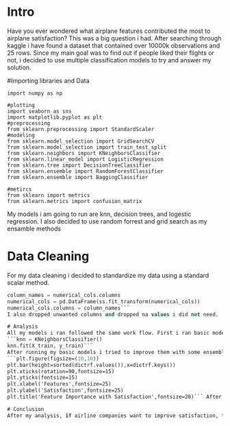 # Intro
Have you ever wondered what airplane features contributed the most to airplane satisfaction?
This was a big question i had. After searching through kaggle i have found a dataset that contained over 10000k observations and 25 rows. Since my main goal was to find out if people liked their flights or not, i decided to use multiple classification models to try and answer my solution.

#Importing libraries and Data
```import pandas as pd
import numpy as np

#plotting
import seaborn as sns
import matplotlib.pyplot as plt
#preprocessing
from sklearn.preprocessing import StandardScaler
#modeling
from sklearn.model_selection import GridSearchCV
from sklearn.model_selection import train_test_split
from sklearn.neighbors import KNeighborsClassifier
from sklearn.linear_model import LogisticRegression
from sklearn.tree import DecisionTreeClassifier
from sklearn.ensemble import RandomForestClassifier
from sklearn.ensemble import BaggingClassifier

#metircs
from sklearn import metrics
from sklearn.metrics import confusion_matrix

```
My models i am going to run are knn, decision trees, and logestic regression. I also decided to use random forrest and grid search as my ensamble methods

# Data Cleaning
For my data cleaning i decided to standardize my data using a standard scalar method.
```ss = StandardScaler()
column_names = numerical_cols.columns
numerical_cols = pd.DataFrame(ss.fit_transform(numerical_cols))
numerical_cols.columns = column_names```
I also dropped unwanted columns and dropped na values i did not need.

# Analysis
All my models i ran followed the same work flow. First i ran basic models that i did not tune at all. 
```knn = KNeighborsClassifier()
knn.fit(X_train, y_train)```
After running my basic models i tried to improve them with some ensemble methods like gridsearch and random forest. After running all my models, random forest turned out the best with an accuracy of 90%
```plt.figure(figsize=(10,10))
plt.bar(height=sorted(dictrf.values()),x=dictrf.keys())
plt.xticks(rotation=90,fontsize=15)
plt.yticks(fontsize=15)
plt.xlabel('Features',fontsize=25)
plt.ylabel('Satisfaction',fontsize=25)
plt.title('Feature Importance with Satisfaction',fontsize=20)``` After plotting my feature importances i learned that plane class and also type of travel were some of the most important features.

# Conclusion
After my analysis, if airline companies want to improve satisfaction, they need to work on their service in economy plus. They should add better inflight services and also make the boarding process more simple.